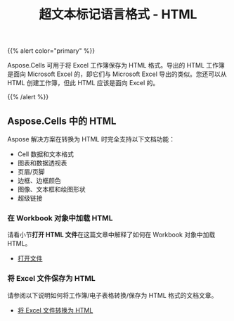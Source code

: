 ﻿---
title: 超文本标记语言格式 - HTML
type: docs
weight: 50
url: /zh/net/hypertext-markup-language-format/
---
{{% alert color="primary" %}} 

Aspose.Cells 可用于将 Excel 工作簿保存为 HTML 格式。导出的 HTML 工作簿是面向 Microsoft Excel 的，即它们与 Microsoft Excel 导出的类似。您还可以从 HTML 创建工作簿，但此 HTML 应该是面向 Excel 的。

{{% /alert %}} 
## **Aspose.Cells 中的 HTML**
Aspose 解决方案在转换为 HTML 时完全支持以下文档功能：

- Cell 数据和文本格式
- 图表和数据透视表
- 页眉/页脚
- 边框、边框颜色
- 图像、文本框和绘图形状
- 超级链接
### **在 Workbook 对象中加载 HTML**
请看小节**打开 HTML 文件**在这篇文章中解释了如何在 Workbook 对象中加载 HTML。

- [打开文件](/cells/zh/net/opening-files-with-different-formats/#openingfileswithdifferentformats-openinghtmlfiles)
### **将 Excel 文件保存为 HTML**
请参阅以下说明如何将工作簿/电子表格转换/保存为 HTML 格式的文档文章。

- [将 Excel 文件转换为 HTML](/cells/zh/net/convert-workbook-to-different-formats/#convertworkbooktodifferentformats-convertingexcelworkbooktohtml)
